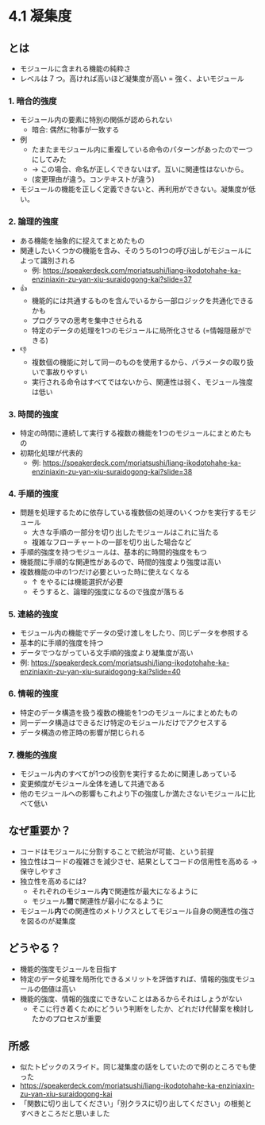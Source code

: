 # 4.1 凝集度

## とは
- モジュールに含まれる機能の純粋さ
- レベルは 7 つ。高ければ高いほど凝集度が高い = 強く、よいモジュール

### 1. 暗合的強度
- モジュール内の要素に特別の関係が認められない
  - 暗合: 偶然に物事が一致する
- 例
  - たまたまモジュール内に重複している命令のパターンがあったので一つにしてみた
  - → この場合、命名が正しくできないはず。互いに関連性はないから。
  - (変更理由が違う。コンテキストが違う)
- モジュールの機能を正しく定義できないと、再利用ができない。凝集度が低い。

### 2. 論理的強度
- ある機能を抽象的に捉えてまとめたもの
- 関連したいくつかの機能を含み、そのうちの1つの呼び出しがモジュールによって識別される
  - 例: https://speakerdeck.com/moriatsushi/liang-ikodotohahe-ka-enziniaxin-zu-yan-xiu-suraidogong-kai?slide=37
- 👍
  - 機能的には共通するものを含んでいるから一部ロジックを共通化できるかも
  - プログラマの思考を集中させられる
  - 特定のデータの処理を1つのモジュールに局所化させる (=情報隠蔽ができる)
- 👎
  - 複数個の機能に対して同一のものを使用するから、パラメータの取り扱いで事故りやすい
  - 実行される命令はすべてではないから、関連性は弱く、モジュール強度は低い

### 3. 時間的強度
- 特定の時間に連続して実行する複数の機能を1つのモジュールにまとめたもの
- 初期化処理が代表的
  - 例: https://speakerdeck.com/moriatsushi/liang-ikodotohahe-ka-enziniaxin-zu-yan-xiu-suraidogong-kai?slide=38

### 4. 手順的強度
- 問題を処理するために依存している複数個の処理のいくつかを実行するモジュール
  - 大きな手順の一部分を切り出したモジュールはこれに当たる
  - 複雑なフローチャートの一部を切り出した場合など
- 手順的強度を持つモジュールは、基本的に時間的強度をもつ
- 機能間に手順的な関連性があるので、時間的強度より強度は高い
- 複数機能の中の1つだけ必要といった時に使えなくなる
  - ↑ をやるには機能選択が必要
  - そうすると、論理的強度になるので強度が落ちる

### 5. 連絡的強度
- モジュール内の機能でデータの受け渡しをしたり、同じデータを参照する
- 基本的に手順的強度を持つ
- データでつながっている文手順的強度より凝集度が高い
- 例: https://speakerdeck.com/moriatsushi/liang-ikodotohahe-ka-enziniaxin-zu-yan-xiu-suraidogong-kai?slide=40

### 6. 情報的強度
- 特定のデータ構造を扱う複数の機能を1つのモジュールにまとめたもの
- 同一データ構造はできるだけ特定のモジュールだけでアクセスする
- データ構造の修正時の影響が閉じられる

### 7. 機能的強度
- モジュール内のすべてが1つの役割を実行するために関連しあっている
- 変更頻度がモジュール全体を通して共通である
- 他のモジュールへの影響もこれより下の強度しか満たさないモジュールに比べて低い

## なぜ重要か？
- コードはモジュールに分割することで統治が可能、という前提
- 独立性はコードの複雑さを減少させ、結果としてコードの信用性を高める → 保守しやすさ
- 独立性を高めるには?
  - それぞれのモジュール**内**で関連性が最大になるように
  - モジュール**間**で関連性が最小になるように
- モジュール**内**での関連性のメトリクスとしてモジュール自身の関連性の強さを図るのが凝集度

## どうやる？
- 機能的強度モジュールを目指す
- 特定のデータ処理を局所化できるメリットを評価すれば、情報的強度モジュールの価値は高い
- 機能的強度、情報的強度にできないことはあるからそれはしょうがない
  - そこに行き着くためにどういう判断をしたか、どれだけ代替案を検討したかのプロセスが重要

## 所感
- 似たトピックのスライド。同じ凝集度の話をしていたので例のところでも使った
- https://speakerdeck.com/moriatsushi/liang-ikodotohahe-ka-enziniaxin-zu-yan-xiu-suraidogong-kai
- 「関数に切り出してください」「別クラスに切り出してください」の根拠とすべきところだと思いました
